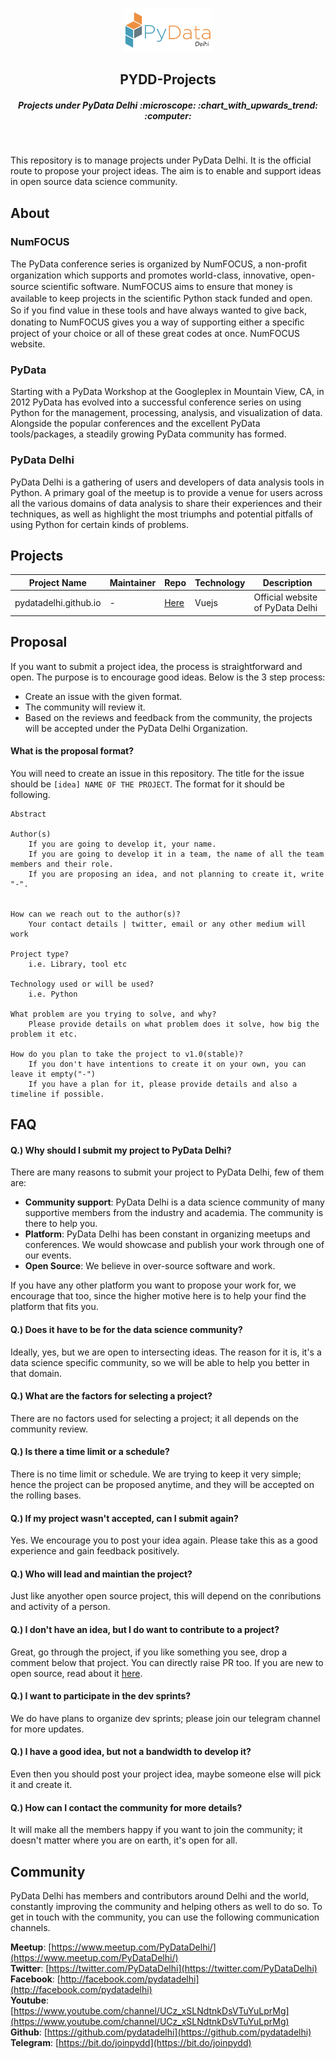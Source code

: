 <p align="center">
<img src="https://raw.githubusercontent.com/pydatadelhi/resources/master/PyDataLogoDelhi-full.png" width="140"/>
<h2 align="center">PYDD-Projects</h2>
<h5 align="center">Projects under PyData Delhi :microscope: :chart_with_upwards_trend: :computer:</h5>
</p>
<br>

This repository is to manage projects under PyData Delhi. It is the official route to propose your project ideas. The aim is to enable and support ideas in open source data science community.

## About

### NumFOCUS

The PyData conference series is organized by NumFOCUS, a non-proﬁt organization which supports and promotes world-class, innovative, open-source scientiﬁc software. NumFOCUS aims to ensure that money is available to keep projects in the scientiﬁc Python stack funded and open. So if you ﬁnd value in these tools and have always wanted to give back, donating to NumFOCUS gives you a way of supporting either a speciﬁc project of your choice or all of these great codes at once. NumFOCUS website.

### PyData

Starting with a PyData Workshop at the Googleplex in Mountain View, CA, in 2012 PyData has evolved into a successful conference series on using Python for the management, processing, analysis, and visualization of data. Alongside the popular conferences and the excellent PyData tools/packages, a steadily growing PyData community has formed.

### PyData Delhi

PyData Delhi is a gathering of users and developers of data analysis tools in Python. A primary goal of the meetup is to provide a venue for users across all the various domains of data analysis to share their experiences and their techniques, as well as highlight the most triumphs and potential pitfalls of using Python for certain kinds of problems.

## Projects


Project Name |  Maintainer  | Repo | Technology | Description 
-------------|--------------|------|------------|-------------
pydatadelhi.github.io |  - | [Here](https://github.com/pydatadelhi/pydatadelhi.github.io) | Vuejs | Official website of PyData Delhi

## Proposal

If you want to submit a project idea, the process is straightforward and open. The purpose is to encourage good ideas. Below is the 3 step process:

- Create an issue with the given format.
- The community will review it.
- Based on the reviews and feedback from the community, the projects will be accepted under the PyData Delhi Organization.

#### What is the proposal format?

You will need to create an issue in this repository. The title for the issue should be `[idea] NAME OF THE PROJECT`. The format for it should be following.

```
Abstract

Author(s)
    If you are going to develop it, your name. 
    If you are going to develop it in a team, the name of all the team members and their role. 
    If you are proposing an idea, and not planning to create it, write "-".
 

How can we reach out to the author(s)?
    Your contact details | twitter, email or any other medium will work

Project type?
    i.e. Library, tool etc
 
Technology used or will be used?
    i.e. Python
 
What problem are you trying to solve, and why?
    Please provide details on what problem does it solve, how big the problem it etc.

How do you plan to take the project to v1.0(stable)?
    If you don't have intentions to create it on your own, you can leave it empty("-")
    If you have a plan for it, please provide details and also a timeline if possible.
```

## FAQ

#### Q.) Why should I submit my project to PyData Delhi?
There are many reasons to submit your project to PyData Delhi, few of them are:

- **Community support**: PyData Delhi is a data science community of many supportive members from the industry and academia. The community is there to help you.
- **Platform**: PyData Delhi has been constant in organizing meetups and conferences. We would showcase and publish your work through one of our events.
- **Open Source**: We believe in over-source software and work.

If you have any other platform you want to propose your work for, we encourage that too, since the higher motive here is to help your find the platform that fits you.

#### Q.) Does it have to be for the data science community?
Ideally, yes, but we are open to intersecting ideas.
The reason for it is, it's a data science specific community, so we will be able to help you better in that domain.

#### Q.) What are the factors for selecting a project?
There are no factors used for selecting a project; it all depends on the community review. 

#### Q.) Is there a time limit or a schedule?
There is no time limit or schedule. We are trying to keep it very simple; hence the project can be proposed anytime, and they will be accepted on the rolling bases.

#### Q.) If my project wasn't accepted, can I submit again?
Yes. We encourage you to post your idea again. Please take this as a good experience and gain feedback positively. 

#### Q.) Who will lead and maintian the project?
Just like anyother open source project, this will depend on the conributions and activity of a person.

#### Q.) I don't have an idea, but I do want to contribute to a project?
Great, go through the project, if you like something you see, drop a comment below that project. You can directly raise PR too. 
If you are new to open source, read about it [here](https://www.digitalocean.com/community/tutorial_series/an-introduction-to-open-source).

#### Q.) I want to participate in the dev sprints?
We do have plans to organize dev sprints; please join our telegram channel for more updates.

#### Q.) I have a good idea, but not a bandwidth to develop it?
Even then you should post your project idea, maybe someone else will pick it and create it.

#### Q.) How can I contact the community for more details?
It will make all the members happy if you want to join the community; it doesn't matter where you are on earth, it's open for all.

## Community

PyData Delhi has members and contributors around Delhi and the world,  constantly improving the community and helping others as well to do so. To get in touch with the community, you can use the following communication channels.

**Meetup**: [https://www.meetup.com/PyDataDelhi/](https://www.meetup.com/PyDataDelhi/) <br>
**Twitter**: [https://twitter.com/PyDataDelhi](https://twitter.com/PyDataDelhi) <br>
**Facebook**: [http://facebook.com/pydatadelhi](http://facebook.com/pydatadelhi) <br>
**Youtube**: [https://www.youtube.com/channel/UCz_xSLNdtnkDsVTuYuLprMg](https://www.youtube.com/channel/UCz_xSLNdtnkDsVTuYuLprMg) <br>
**Github**: [https://github.com/pydatadelhi](https://github.com/pydatadelhi) <br>
**Telegram**: [https://bit.do/joinpydd](https://bit.do/joinpydd) <br>


